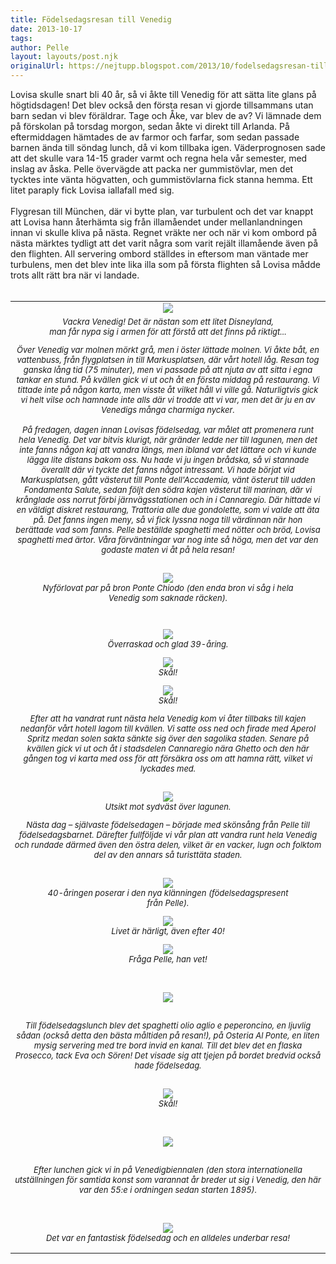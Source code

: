 ```yaml
---
title: Födelsedagsresan till Venedig
date: 2013-10-17
tags: 	
author: Pelle
layout: layouts/post.njk
originalUrl: https://nejtupp.blogspot.com/2013/10/fodelsedagsresan-till-venedig.html
---
```


Lovisa skulle snart bli 40 år, så vi åkte till Venedig för att sätta lite glans på högtidsdagen! Det blev också den första resan vi gjorde tillsammans utan barn sedan vi blev föräldrar. Tage och Åke, var blev de av? Vi lämnade dem på förskolan på torsdag morgon, sedan åkte vi direkt till Arlanda. På eftermiddagen hämtades de av farmor och farfar, som sedan passade barnen ända till söndag lunch, då vi kom tillbaka igen. Väderprognosen sade att det skulle vara 14-15 grader varmt och regna hela vår semester, med inslag av åska. Pelle övervägde att packa ner gummistövlar, men det tycktes inte vänta högvatten, och gummistövlarna fick stanna hemma. Ett litet paraply fick Lovisa iallafall med sig.<br><br>Flygresan till München, där vi bytte plan, var turbulent och det var knappt att Lovisa hann återhämta sig från illamåendet under mellanlandningen innan vi skulle kliva på nästa. Regnet vräkte ner och när vi kom ombord på nästa märktes tydligt att det varit några som varit rejält illamående även på den flighten. All servering ombord ställdes in eftersom man väntade mer turbulens, men det blev inte lika illa som på första flighten så Lovisa mådde trots allt rätt bra när vi landade.<br><br><table align="center" cellpadding="0" cellspacing="0" class="tr-caption-container" style="margin-left: auto; margin-right: auto; text-align: center;"><tbody><tr><td><img src="../../../../img/Venedig+med+Lovisa+40+a%CC%8Ar-PERK1249.jpg"></td></tr><tr><td class="tr-caption" style="font-size: 13px;"><i>Vackra Venedig! Det är nästan som ett litet Disneyland,<br>man får nypa sig i armen för att förstå att det finns på riktigt...</figcaption>
</figure>Över Venedig var molnen mörkt grå, men i öster lättade molnen. Vi åkte båt, en vattenbuss, från flygplatsen in till Markusplatsen, där vårt hotell låg. Resan tog ganska lång tid (75 minuter), men vi passade på att njuta av att sitta i egna tankar en stund. På kvällen gick vi ut och åt en första middag på restaurang. Vi tittade inte på någon karta, men visste åt vilket håll vi ville gå. Naturligtvis gick vi helt vilse och hamnade inte alls där vi trodde att vi var, men det är ju en av Venedigs många charmiga nycker.<br><br>På fredagen, dagen innan Lovisas födelsedag, var målet att promenera runt hela Venedig. Det var bitvis klurigt, när gränder ledde ner till lagunen, men det inte fanns någon kaj att vandra längs, men ibland var det lättare och vi kunde lägga lite distans bakom oss. Nu hade vi ju ingen brådska, så vi stannade överallt där vi tyckte det fanns något intressant. Vi hade börjat vid Markusplatsen, gått västerut till Ponte dell&apos;Accademia, vänt österut till udden Fondamenta Salute, sedan följt den södra kajen västerut till marinan, där vi krånglade oss norrut förbi järnvägsstationen och in i Cannaregio. Där hittade vi en väldigt diskret restaurang, Trattoria alle due gondolette, som vi valde att äta på. Det fanns ingen meny, så vi fick lyssna noga till värdinnan när hon berättade vad som fanns. Pelle beställde spaghetti med nötter och bröd, Lovisa spaghetti med ärtor. Våra förväntningar var nog inte så höga, men det var den godaste maten vi åt på hela resan!<br><br>

<figure>
	<img src="../../../../img/Venedig+med+Lovisa+40+a%CC%8Ar-PERK1290.jpg">
	<figcaption>Nyförlovat par på bron Ponte Chiodo (den enda bron vi såg i hela Venedig som saknade räcken).</figcaption>
</figure><br>

<figure>
	<img src="../../../../img/LovisaVenedig.JPG">
	<figcaption>Överraskad och glad 39-åring.</figcaption>
</figure>

<figure>
	<img src="../../../../img/Venedig+med+Lovisa+40+a%CC%8Ar-PERK1391.jpg">
	<figcaption>Skål!</figcaption>
</figure>

<figure>
	<img src="../../../../img/Venedig+med+Lovisa+40+a%CC%8Ar-PERK1396.jpg">
	<figcaption>Skål!</figcaption>
</figure>Efter att ha vandrat runt nästa hela Venedig kom vi åter tillbaks till kajen nedanför vårt hotell lagom till kvällen. Vi satte oss ned och firade med Aperol Spritz medan solen sakta sänkte sig över den sagolika staden. Senare på kvällen gick vi ut och åt i stadsdelen Cannaregio nära Ghetto och den här gången tog vi karta med oss för att försäkra oss om att hamna rätt, vilket vi lyckades med.<br><br>

<figure>
	<img src="../../../../img/Venedig+med+Lovisa+40+a%CC%8Ar-PERK1398.jpg">
	<figcaption>Utsikt mot sydväst över lagunen.</figcaption>
</figure>Nästa dag – självaste födelsedagen – började med skönsång från Pelle till födelsedagsbarnet. Därefter fullföljde vi vår plan att vandra runt hela Venedig och rundade därmed även den östra delen, vilket är en vacker, lugn och folktom del av den annars så turisttäta staden.<br><br>

<figure>
	<img src="../../../../img/Venedig+med+Lovisa+40+a%CC%8Ar-PERK1495.jpg">
	<figcaption>40-åringen poserar i den nya klänningen (födelsedagspresent från Pelle).</figcaption>
</figure>

<figure>
	<img src="../../../../img/Venedig+med+Lovisa+40+a%CC%8Ar-PERK1587.jpg">
	<figcaption>Livet är härligt, även efter 40!</figcaption>
</figure>

<figure>
	<img src="../../../../img/Venedig+med+Lovisa+40+a%CC%8Ar-PERK1560.jpg">
	<figcaption>Fråga Pelle, han vet!</figcaption>
</figure><br><br><div class="separator" style="clear: both; text-align: center;"><img src="../../../../img/Venedig+med+Lovisa+40+a%CC%8Ar-PERK1618.jpg">
</figure>

<br>Till födelsedagslunch blev det spaghetti olio aglio e peperoncino, en ljuvlig sådan (också detta den bästa måltiden på resan!), på Osteria Al Ponte, en liten mysig servering med tre bord invid en kanal. Till det blev det en flaska Prosecco, tack Eva och Sören! Det visade sig att tjejen på bordet bredvid också hade födelsedag.<br><br>

<figure>
	<img src="../../../../img/Venedig+med+Lovisa+40+a%CC%8Ar-PERK1625.jpg">
	<figcaption>Skål!</figcaption>
</figure><br><br><div class="separator" style="clear: both; text-align: center;"><img src="../../../../img/Venedig+med+Lovisa+40+a%CC%8Ar-PERK1727.jpg">
</figure>

<br>Efter lunchen gick vi in på Venedigbiennalen (den stora internationella utställningen för samtida konst som varannat år breder ut sig i Venedig, den här var den 55:e i ordningen sedan starten 1895).<br><br><br>

<figure>
	<img src="../../../../img/Venedig+med+Lovisa+40+a%CC%8Ar-PERK1778.jpg">
	<figcaption>Det var en fantastisk födelsedag och en alldeles underbar resa!</figcaption>
</figure>
